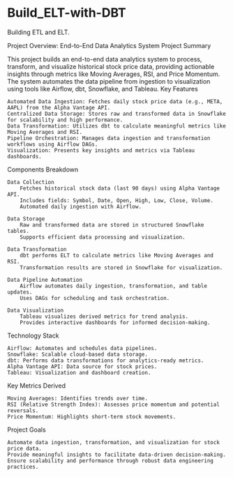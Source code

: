 # Build_ELT-with-DBT
Building ETL and ELT.

Project Overview: End-to-End Data Analytics System
Project Summary

This project builds an end-to-end data analytics system to process, transform, and visualize historical stock price data, providing actionable insights through metrics like Moving Averages, RSI, and Price Momentum. The system automates the data pipeline from ingestion to visualization using tools like Airflow, dbt, Snowflake, and Tableau.
Key Features

    Automated Data Ingestion: Fetches daily stock price data (e.g., META, AAPL) from the Alpha Vantage API.
    Centralized Data Storage: Stores raw and transformed data in Snowflake for scalability and high performance.
    Data Transformation: Utilizes dbt to calculate meaningful metrics like Moving Averages and RSI.
    Pipeline Orchestration: Manages data ingestion and transformation workflows using Airflow DAGs.
    Visualization: Presents key insights and metrics via Tableau dashboards.

Components Breakdown

    Data Collection
        Fetches historical stock data (last 90 days) using Alpha Vantage API.
        Includes fields: Symbol, Date, Open, High, Low, Close, Volume.
        Automated daily ingestion with Airflow.

    Data Storage
        Raw and transformed data are stored in structured Snowflake tables.
        Supports efficient data processing and visualization.

    Data Transformation
        dbt performs ELT to calculate metrics like Moving Averages and RSI.
        Transformation results are stored in Snowflake for visualization.

    Data Pipeline Automation
        Airflow automates daily ingestion, transformation, and table updates.
        Uses DAGs for scheduling and task orchestration.

    Data Visualization
        Tableau visualizes derived metrics for trend analysis.
        Provides interactive dashboards for informed decision-making.

Technology Stack

    Airflow: Automates and schedules data pipelines.
    Snowflake: Scalable cloud-based data storage.
    dbt: Performs data transformations for analytics-ready metrics.
    Alpha Vantage API: Data source for stock prices.
    Tableau: Visualization and dashboard creation.

Key Metrics Derived

    Moving Averages: Identifies trends over time.
    RSI (Relative Strength Index): Assesses price momentum and potential reversals.
    Price Momentum: Highlights short-term stock movements.

Project Goals

    Automate data ingestion, transformation, and visualization for stock price data.
    Provide meaningful insights to facilitate data-driven decision-making.
    Ensure scalability and performance through robust data engineering practices.
